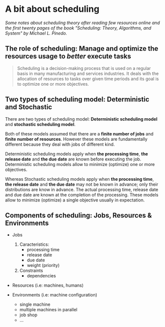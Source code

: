 # A bit about scheduling

_Some notes about scheduling theory after reading few resources online and the first twenty pages of the book "Scheduling: Theory, Algorithms, and System" by Michael L. Pinedo._

## The role of scheduling: Manage and optimize the resources usage to _better_ execute tasks

> Scheduling is a decision-making process that is used on a regular basis in many manufacturing and services industries. It deals with the allocation of resources to tasks over given time periods and its goal is to optimize one or more objectives.


## Two types of scheduling model: Deterministic and Stochastic

There are two types of scheduling model: __Deterministic scheduling model__ and __stochastic scheduling model__.

Both of these models assumed that there are a __finite number of jobs__ and __finite number of resources__. However these models are fundamentally different because they deal with jobs of different kind.

Deterministic scheduling models apply when __the processing time__, __the release date__ and __the due date__ are known before executing the job. Deterministic scheduling models allow to minimize (optimize) one or more objectives.

Whereas Stochastic scheduling models apply when __the processing time__, __the release date__ and __the due date__ may not be known in advance; only their distributions are know in advance. The actual processing time, release date and due date are known at the completion of the processing. These models allow to minimize (optimize) a single objective usually in expectation.

## Components of scheduling: Jobs, Resources & Environments

- Jobs
	1. Caracteristics:
		- processing time
		- release date
		- due date
		- weight (priority)
	2. Constraints
		- dependencies
- Resources (i.e: machines, humans)

- Environments (i.e: machine configuration)
	- single machine
	- multiple machines in parallel
	- job shop
	- ...
